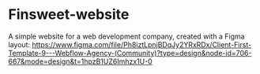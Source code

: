 # Finsweet-website
A simple website for a web development company, created with a Figma layout: 
https://www.figma.com/file/Ph8iztLpnjBDqJy2YRxRDx/Client-First-Template-9---Webflow-Agency-(Community)?type=design&node-id=706-667&mode=design&t=1hpzB1UZ6Imhzx1U-0
